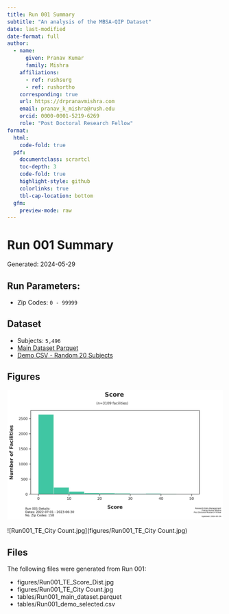 ```yaml
---  
title: Run 001 Summary
subtitle: "An analysis of the MBSA-QIP Dataset"  
date: last-modified  
date-format: full  
author:  
  - name:  
      given: Pranav Kumar  
      family: Mishra  
    affiliations:  
      - ref: rushsurg  
      - ref: rushortho  
    corresponding: true  
    url: https://drpranavmishra.com  
    email: pranav_k_mishra@rush.edu  
    orcid: 0000-0001-5219-6269    
    role: "Post Doctoral Research Fellow"  
format:  
  html:  
    code-fold: true  
  pdf:  
    documentclass: scrartcl  
    toc-depth: 3  
    code-fold: true  
    highlight-style: github  
    colorlinks: true  
    tbl-cap-location: bottom  
  gfm:  
    preview-mode: raw  
---
```




# Run 001 Summary

Generated: 2024-05-29

## Run Parameters:

- Zip Codes: `0 - 99999`


## Dataset

- Subjects: `5,496`
- [Main Dataset Parquet](data/analysis/timely_effective/runs/run_001/tables/Run001_main_dataset.parquet)
- [Demo CSV - Random 20 Subjects](data/analysis/timely_effective/runs/run_001/tables/Run001_demo_selected.csv)

## Figures

![Run001_TE_Score_Dist.jpg](figures/Run001_TE_Score_Dist.jpg)

![Run001_TE_City Count.jpg](figures/Run001_TE_City Count.jpg)




## Files

The following files were generated from Run 001:

- figures/Run001_TE_Score_Dist.jpg
- figures/Run001_TE_City Count.jpg
- tables/Run001_main_dataset.parquet
- tables/Run001_demo_selected.csv



